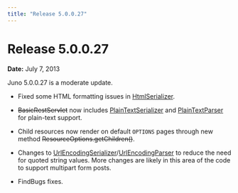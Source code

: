 ```yaml
---
title: "Release 5.0.0.27"
---
```


# Release 5.0.0.27

**Date:** July 7, 2013

Juno 5.0.0.27 is a moderate update.

- Fixed some HTML formatting issues in [HtmlSerializer]({{API_DOCS}}/org/apache/juneau/html/HtmlSerializer.html).

- ~~BasicRestServlet~~ now includes [PlainTextSerializer]({{API_DOCS}}/org/apache/juneau/plaintext/PlainTextSerializer.html) and [PlainTextParser]({{API_DOCS}}/org/apache/juneau/plaintext/PlainTextParser.html) for plain-text support.

- Child resources now render on default `OPTIONS` pages through new method ~~ResourceOptions.getChildren()~~.

- Changes to [UrlEncodingSerializer]({{API_DOCS}}/org/apache/juneau/urlencoding/UrlEncodingSerializer.html)/[UrlEncodingParser]({{API_DOCS}}/org/apache/juneau/urlencoding/UrlEncodingParser.html) to reduce the need for quoted string values. More changes are likely in this area of the code to support multipart form posts.

- FindBugs fixes.

